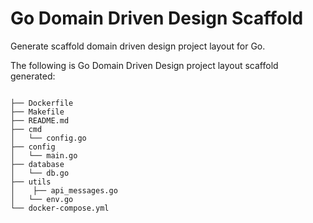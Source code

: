 # Go Domain Driven Design Scaffold

Generate scaffold domain driven design project layout for Go.

The following is Go Domain Driven Design project layout scaffold generated:

```

├── Dockerfile
├── Makefile
├── README.md
├── cmd
│   └── config.go
├── config
│   └── main.go
├── database
│   └── db.go
├── utils
│    ├── api_messages.go
│   └── env.go
└── docker-compose.yml

```